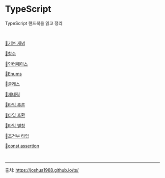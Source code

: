 # TypeScript
TypeScript 핸드북을 읽고 정리

<br>

[📝기본 개념](./basic.md)

[📝함수](./function.md)

[📝인터페이스](./interface.md)

[📝Enums](./enums.md)

[📝클래스](./class.md)

[📝제네릭](./Generics.md)

[📝타입 추론](./TypeInference.md)

[📝타입 호환](./TypeCompatibility.md)

[📝타입 별칭](./TypeAliases.md)

[📝조건부 타입](./ConditionalType.md)

[📝const assertion](./const_assertion.md)

<br>

---

출처: https://joshua1988.github.io/ts/